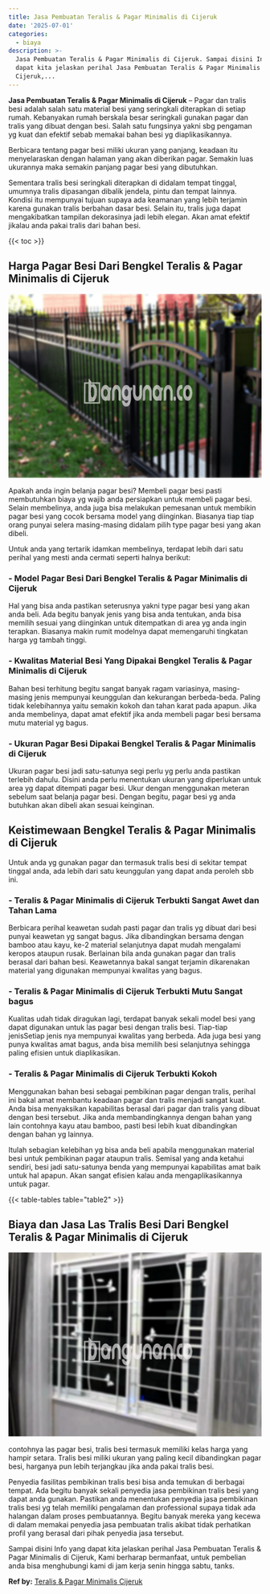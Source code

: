 ```yaml
---
title: Jasa Pembuatan Teralis & Pagar Minimalis di Cijeruk
date: '2025-07-01'
categories:
  - biaya
description: >-
  Jasa Pembuatan Teralis & Pagar Minimalis di Cijeruk. Sampai disini Info yang
  dapat kita jelaskan perihal Jasa Pembuatan Teralis & Pagar Minimalis di
  Cijeruk,...
---
```


**Jasa Pembuatan Teralis & Pagar Minimalis di Cijeruk** – Pagar dan tralis besi adalah salah satu material besi yang seringkali diterapkan di setiap rumah. Kebanyakan rumah berskala besar seringkali gunakan pagar dan tralis yang dibuat dengan besi. Salah satu fungsinya yakni sbg pengaman yg kuat dan efektif sebab memakai bahan besi yg diaplikasikannya.

Berbicara tentang pagar besi miliki ukuran yang panjang, keadaan itu menyelaraskan dengan halaman yang akan diberikan pagar. Semakin luas ukurannya maka semakin panjang pagar besi yang dibutuhkan.

Sementara tralis besi seringkali diterapkan di didalam tempat tinggal, umumnya tralis dipasangan dibalik jendela, pintu dan tempat lainnya. Kondisi itu mempunyai tujuan supaya ada keamanan yang lebih terjamin karena gunakan tralis berbahan dasar besi. Selain itu, tralis juga dapat mengakibatkan tampilan dekorasinya jadi lebih elegan. Akan amat efektif jikalau anda pakai tralis dari bahan besi.

{{< toc >}}

## Harga Pagar Besi Dari Bengkel Teralis & Pagar Minimalis di Cijeruk

![Jasa Pembuatan Teralis & Pagar Minimalis di Cijeruk](/images/pagar-minimalis-murah-65.png)

Apakah anda ingin belanja pagar besi? Membeli pagar besi pasti membutuhkan biaya yg wajib anda persiapkan untuk membeli pagar besi. Selain membelinya, anda juga bisa melakukan pemesanan untuk membikin pagar besi yang cocok bersama model yang diinginkan. Biasanya tiap tiap orang punyai selera masing-masing didalam pilih type pagar besi yang akan dibeli.

Untuk anda yang tertarik idamkan membelinya, terdapat lebih dari satu perihal yang mesti anda cermati seperti halnya berikut:
### \- Model Pagar Besi Dari Bengkel Teralis & Pagar Minimalis di Cijeruk

Hal yang bisa anda pastikan seterusnya yakni type pagar besi yang akan anda beli. Ada begitu banyak jenis yang bisa anda tentukan, anda bisa memilih sesuai yang diinginkan untuk ditempatkan di area yg anda ingin terapkan. Biasanya makin rumit modelnya dapat memengaruhi tingkatan harga yg tambah tinggi.

### \- Kwalitas Material Besi Yang Dipakai Bengkel Teralis & Pagar Minimalis di Cijeruk

Bahan besi terhitung begitu sangat banyak ragam variasinya, masing-masing jenis mempunyai keunggulan dan kekurangan berbeda-beda. Paling tidak kelebihannya yaitu semakin kokoh dan tahan karat pada apapun. Jika anda membelinya, dapat amat efektif jika anda membeli pagar besi bersama mutu material yg bagus.

### \- Ukuran Pagar Besi Dipakai Bengkel Teralis & Pagar Minimalis di Cijeruk

Ukuran pagar besi jadi satu-satunya segi perlu yg perlu anda pastikan terlebih dahulu. Disini anda perlu menentukan ukuran yang diperlukan untuk area yg dapat ditempati pagar besi. Ukur dengan menggunakan meteran sebelum saat belanja pagar besi. Dengan begitu, pagar besi yg anda butuhkan akan dibeli akan sesuai keinginan.

## Keistimewaan Bengkel Teralis & Pagar Minimalis di Cijeruk

Untuk anda yg gunakan pagar dan termasuk tralis besi di sekitar tempat tinggal anda, ada lebih dari satu keunggulan yang dapat anda peroleh sbb ini.

### \- Teralis & Pagar Minimalis di Cijeruk Terbukti Sangat Awet dan Tahan Lama

Berbicara perihal keawetan sudah pasti pagar dan tralis yg dibuat dari besi punyai keawetan yg sangat bagus. Jika dibandingkan bersama dengan bamboo atau kayu, ke-2 material selanjutnya dapat mudah mengalami keropos ataupun rusak. Berlainan bila anda gunakan pagar dan tralis berasal dari bahan besi. Keawetannya bakal sangat terjamin dikarenakan material yang digunakan mempunyai kwalitas yang bagus.

### \- Teralis & Pagar Minimalis di Cijeruk Terbukti Mutu Sangat bagus

Kualitas udah tidak diragukan lagi, terdapat banyak sekali model besi yang dapat digunakan untuk las pagar besi dengan tralis besi. Tiap-tiap jenisSetiap jenis nya mempunyai kwalitas yang berbeda. Ada juga besi yang punya kwalitas amat bagus, anda bisa memilih besi selanjutnya sehingga paling efisien untuk diaplikasikan.

### \- Teralis & Pagar Minimalis di Cijeruk Terbukti Kokoh

Menggunakan bahan besi sebagai pembikinan pagar dengan tralis, perihal ini bakal amat membantu keadaan pagar dan tralis menjadi sangat kuat. Anda bisa menyaksikan kapabilitas berasal dari pagar dan tralis yang dibuat dengan besi tersebut. Jika anda membandingkannya dengan bahan yang lain contohnya kayu atau bamboo, pasti besi lebih kuat dibandingkan dengan bahan yg lainnya.

Itulah sebagian kelebihan yg bisa anda beli apabila menggunakan material besi untuk pembikinan pagar ataupun tralis. Semisal yang anda ketahui sendiri, besi jadi satu-satunya benda yang mempunyai kapabilitas amat baik untuk hal apapun. Akan sangat efisien kalau anda mengaplikasikannya untuk pagar.

{{< table-tables table="table2" >}}

## Biaya dan Jasa Las Tralis Besi Dari Bengkel Teralis & Pagar Minimalis di Cijeruk

![Jasa Pembuatan Teralis & Pagar Minimalis di Cijeruk](/images/teralis-minimalis-murah-21.png)

contohnya las pagar besi, tralis besi termasuk memiliki kelas harga yang hampir setara. Tralis besi miliki ukuran yang paling kecil dibandingkan pagar besi, harganya pun lebih terjangkau jika anda pakai tralis besi.

Penyedia fasilitas pembikinan tralis besi bisa anda temukan di berbagai tempat. Ada begitu banyak sekali penyedia jasa pembikinan tralis besi yang dapat anda gunakan. Pastikan anda menentukan penyedia jasa pembikinan tralis besi yg telah memiliki pengalaman dan professional supaya tidak ada halangan dalam proses pembuatannya. Begitu banyak mereka yang kecewa di dalam memakai penyedia jasa pembuatan tralis akibat tidak perhatikan profil yang berasal dari pihak penyedia jasa tersebut.

Sampai disini Info yang dapat kita jelaskan perihal Jasa Pembuatan Teralis & Pagar Minimalis di Cijeruk, Kami berharap bermanfaat, untuk pembelian anda bisa menghubungi kami di jam kerja senin hingga sabtu, tanks.

**Ref by:** [Teralis & Pagar Minimalis Cijeruk](https://id.wikipedia.org/wiki/Teralis)
